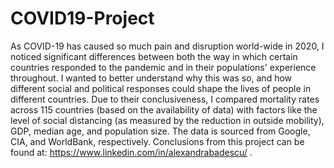 # COVID19-Project
As COVID-19 has caused so much pain and disruption world-wide in 2020, I noticed significant differences between both the way in which certain countries responded to the pandemic and in their populations' experience throughout. I wanted to better understand why this was so, and how different social and political responses could shape the lives of people in different countries. Due to their conclusiveness, I compared mortality rates across 115 countries (based on the availability of data) with factors like the level of social distancing (as measured by the reduction in outside mobility), GDP, median age, and population size. The data is sourced from Google, CIA, and WorldBank, respectively. Conclusions from this project can be found at: https://www.linkedin.com/in/alexandrabadescu/ .
